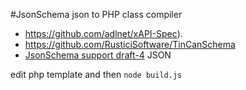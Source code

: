 #JsonSchema json to PHP class compiler

* https://github.com/adlnet/xAPI-Spec).
* https://github.com/RusticiSoftware/TinCanSchema
* [JsonSchema support draft-4](http://www.json-schema.org/implementations.html) JSON

edit php template and then `node build.js`
